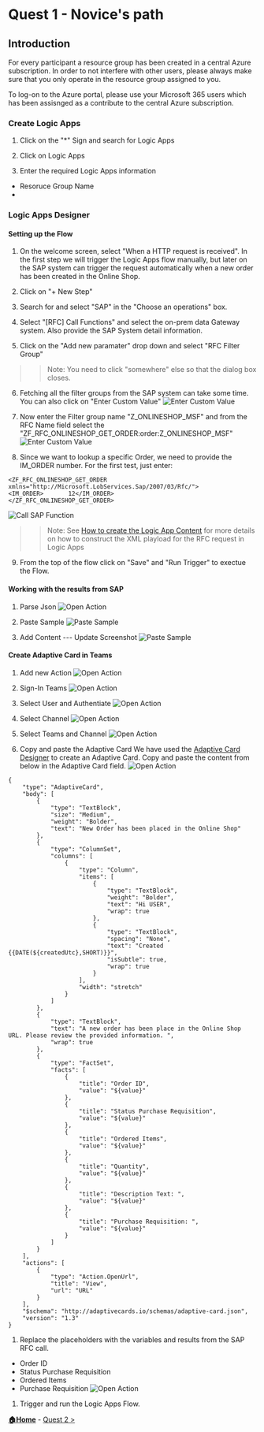 # Quest 1 - Novice's path

## Introduction
For every participant a resource group has been created in a central Azure subscription. In order to not interfere with other users, please always make sure that you only operate in the resource group assigned to you. 

To log-on to the Azure portal, please use your Microsoft 365 users which has been assisnged as a contribute to the central Azure subscription. 

### Create Logic Apps
1) Click on the "*" Sign and search for Logic Apps

2) Click on Logic Apps

3) Enter the required Logic Apps information
- Resoruce Group Name
- 

### Logic Apps Designer
#### Setting up the Flow
1) On the welcome screen, select "When a HTTP request is received". In the first step we will trigger the Logic Apps flow manually, but later on the SAP system can trigger the request automatically when a new order has been created in the Online Shop. 

2) Click on "+ New Step" 

3) Search for and select "SAP" in the "Choose an operations" box. 
 
4) Select "[RFC] Call Functions" and select the on-prem data Gateway system. Also provide the SAP System detail information. 
 
5) Click on the "Add new paramater" drop down and select "RFC Filter Group"
>> Note: You need to click "somewhere" else so that the dialog box closes.  

6) Fetching all the filter groups from the SAP system can take some time. You can also click on "Enter Custom Value"
![Enter Custom Value](/student/Quest1/LA-EnterCustomValue.jpg)

7) Now enter the Filter group name "Z_ONLINESHOP_MSF" and from the RFC Name field select the "ZF_RFC_ONLINESHOP_GET_ORDER:order:Z_ONLINESHOP_MSF"
![Enter Custom Value](/student/Quest1/LA-EnterRFCName.jpg)

8) Since we want to lookup a specific Order, we need to provide the IM_ORDER number. For the first test, just enter: 
``` 
<ZF_RFC_ONLINESHOP_GET_ORDER xmlns="http://Microsoft.LobServices.Sap/2007/03/Rfc/">
<IM_ORDER>       12</IM_ORDER>
</ZF_RFC_ONLINESHOP_GET_ORDER>
```
![Call SAP Function](/student/Quest1/LA-CallSAPFunction.jpg)
>> Note: See [How to create the Logic App Content](LogicAppContent.md) for more details on how to construct the XML playload for the RFC request in Logic Apps

9) From the top of the flow click on "Save" and "Run Trigger" to exectue the Flow. 

#### Working with the results from SAP
1) Parse Json
![Open Action](/student/Quest1/PraseJson.jpg)

2) Paste Sample
![Paste Sample](/student/Quest1/PasteSample.jpg)

3) Add Content
--- Update Screenshot
![Paste Sample](/student/Quest1/SelectJsonResponse.jpg)

#### Create Adaptive Card in Teams
1) Add new Action
![Open Action](/student/Quest1/PostAdaptiveCard.jpg)

1) Sign-In Teams
![Open Action](/student/Quest1/TeamsSignIn.jpg)

1) Select User and Authentiate
![Open Action](/student/Quest1/SelectUser.jpg)

1) Select Channel
![Open Action](/student/Quest1/SelectChannel.jpg)

1) Select Teams and Channel
![Open Action](/student/Quest1/SelectTeamsAndChannel.jpg)

1) Copy and paste the Adaptive Card 
We have used the [Adaptive Card Designer](https://www.adaptivecards.io/designer/) to create an Adaptive Card. Copy and paste the content from below in the Adaptive Card field. 
![Open Action](/student/Quest1/xxx)


```
{
    "type": "AdaptiveCard",
    "body": [
        {
            "type": "TextBlock",
            "size": "Medium",
            "weight": "Bolder",
            "text": "New Order has been placed in the Online Shop"
        },
        {
            "type": "ColumnSet",
            "columns": [
                {
                    "type": "Column",
                    "items": [
                        {
                            "type": "TextBlock",
                            "weight": "Bolder",
                            "text": "Hi USER",
                            "wrap": true
                        },
                        {
                            "type": "TextBlock",
                            "spacing": "None",
                            "text": "Created {{DATE(${createdUtc},SHORT)}}",
                            "isSubtle": true,
                            "wrap": true
                        }
                    ],
                    "width": "stretch"
                }
            ]
        },
        {
            "type": "TextBlock",
            "text": "A new order has been place in the Online Shop URL. Please review the provided information. ",
            "wrap": true
        },
        {
            "type": "FactSet",
            "facts": [
                {
                    "title": "Order ID",
                    "value": "${value}"
                },
                {
                    "title": "Status Purchase Requisition",
                    "value": "${value}"
                },
                {
                    "title": "Ordered Items",
                    "value": "${value}"
                },
                {
                    "title": "Quantity",
                    "value": "${value}"
                },
                {
                    "title": "Description Text: ",
                    "value": "${value}"
                },
                {
                    "title": "Purchase Requisition: ",
                    "value": "${value}"
                }
            ]
        }
    ],
    "actions": [
        {
            "type": "Action.OpenUrl",
            "title": "View",
            "url": "URL"
        }
    ],
    "$schema": "http://adaptivecards.io/schemas/adaptive-card.json",
    "version": "1.3"
}
```

1) Replace the placeholders with the variables and results from the SAP RFC call.   
* Order ID
* Status Purchase Requisition
* Ordered Items
* Purchase Requisition
![Open Action](/student/Quest1/xxx)

1) Trigger and run the Logic Apps Flow.










**[🏠Home](./README.md)** - [ Quest 2 >](quest2.md)

